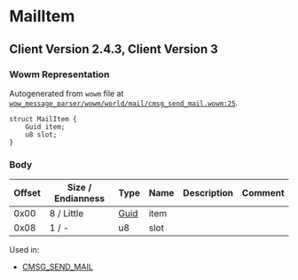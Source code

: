 # MailItem

## Client Version 2.4.3, Client Version 3

### Wowm Representation

Autogenerated from `wowm` file at [`wow_message_parser/wowm/world/mail/cmsg_send_mail.wowm:25`](https://github.com/gtker/wow_messages/tree/main/wow_message_parser/wowm/world/mail/cmsg_send_mail.wowm#L25).
```rust,ignore
struct MailItem {
    Guid item;
    u8 slot;
}
```
### Body

| Offset | Size / Endianness | Type | Name | Description | Comment |
| ------ | ----------------- | ---- | ---- | ----------- | ------- |
| 0x00 | 8 / Little | [Guid](../spec/packed-guid.md) | item |  |  |
| 0x08 | 1 / - | u8 | slot |  |  |


Used in:
* [CMSG_SEND_MAIL](cmsg_send_mail.md)

